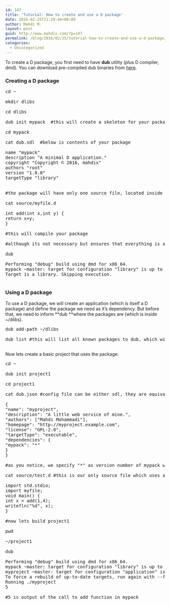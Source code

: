 ```yaml
---
id: 147
title: 'Tutorial: How to create and use a D package'
date: 2016-02-25T21:29:44+00:00
author: Mahdi M.
layout: post
guid: http://www.mahdix.com/?p=147
permalink: /blog/2016/02/25/tutorial-how-to-create-and-use-a-d-package/
categories:
  - Uncategorized
---
```

To create a D package, you first need to have **dub** utility (plus D compiler, dmd). You can download pre-compiled dub binaries from [here](https://code.dlang.org/download).

### Creating a D package

<pre class="brush: bash; title: ; notranslate" title="">cd ~

mkdir dlibs

cd dlibs

dub init mypack  #this will create a skeleton for your package: mypack

cd mypack

cat dub.sdl  #below is contents of your package

name "mypack"
description "A minimal D application."
copyright "Copyright © 2016, mahdix"
authors "root"
version "1.0.0"
targetType "library"


#the package will have only one source file, located inside source directory

cat source/myfile.d

int add(int x,int y) {
return x+y;
}

#this will compile your package

#although its not necessary but ensures that everything is allright.

dub

Performing "debug" build using dmd for x86_64.
mypack ~master: target for configuration "library" is up to date.
Target is a library. Skipping execution.

</pre>

### Using a D package

To use a D package, we will create an application (which is itself a D package) and define the package we need as it&#8217;s dependency. But before that, we need to inform **dub **where the packages are (which is inside ~/dlibs).

<pre class="brush: bash; title: ; notranslate" title="">dub add-path ~/dlibs

dub list #this will list all known packages to dub, which will include mypack too

</pre>

Now lets create a basic project that uses the package:

<pre class="brush: bash; title: ; notranslate" title="">cd ~

dub init project1

cd project1

cat dub.json #config file can be either sdl, they are equivalent

{
"name": "myproject",
"description": "A little web service of mine.",
"authors": ["Mahdi Mohammadi"],
"homepage": "http://myproject.example.com",
"license": "GPL-2.0",
"targetType": "executable",
"dependencies": {
"mypack": "*"
}
}

#as you notice, we specify "*" as version number of mypack which means: any version

cat source/test.d #this is our only source file which uses add method of mypack

import std.stdio;
import myfile;
void main() {
int x = add(1,4);
writefln("%d", x);
}

#now lets build project1

pwd

~/project1

dub

Performing "debug" build using dmd for x86_64.
mypack ~master: target for configuration "library" is up to date.
myproject ~master: target for configuration "application" is up to date.
To force a rebuild of up-to-date targets, run again with --force.
Running ./myproject
5

#5 is output of the call to add function in mypack

</pre>

&nbsp;

&nbsp;